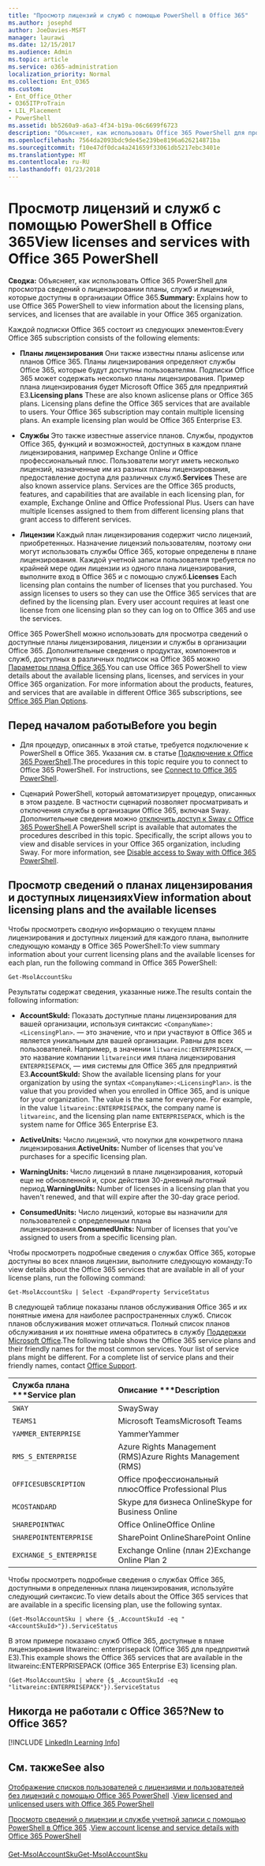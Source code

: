 ```yaml
---
title: "Просмотр лицензий и служб с помощью PowerShell в Office 365"
ms.author: josephd
author: JoeDavies-MSFT
manager: laurawi
ms.date: 12/15/2017
ms.audience: Admin
ms.topic: article
ms.service: o365-administration
localization_priority: Normal
ms.collection: Ent_O365
ms.custom:
- Ent_Office_Other
- O365ITProTrain
- LIL_Placement
- PowerShell
ms.assetid: bb5260a9-a6a3-4f34-b19a-06c6699f6723
description: "Объясняет, как использовать Office 365 PowerShell для просмотра сведений о лицензировании планы, служб и лицензий, которые доступны в организации Office 365."
ms.openlocfilehash: 7564da2093bdc9de45e239be8196a626214871ba
ms.sourcegitcommit: f10e47df0dca4a241659f33061db5217ebc3401e
ms.translationtype: MT
ms.contentlocale: ru-RU
ms.lasthandoff: 01/23/2018
---
```

# <a name="view-licenses-and-services-with-office-365-powershell"></a><span data-ttu-id="38258-103">Просмотр лицензий и служб с помощью PowerShell в Office 365</span><span class="sxs-lookup"><span data-stu-id="38258-103">View licenses and services with Office 365 PowerShell</span></span>

<span data-ttu-id="38258-104">**Сводка:** Объясняет, как использовать Office 365 PowerShell для просмотра сведений о лицензировании планы, служб и лицензий, которые доступны в организации Office 365.</span><span class="sxs-lookup"><span data-stu-id="38258-104">**Summary:** Explains how to use Office 365 PowerShell to view information about the licensing plans, services, and licenses that are available in your Office 365 organization.</span></span>
  
<span data-ttu-id="38258-105">Каждой подписки Office 365 состоит из следующих элементов:</span><span class="sxs-lookup"><span data-stu-id="38258-105">Every Office 365 subscription consists of the following elements:</span></span>
- <span data-ttu-id="38258-p101">**Планы лицензирования** Они также известны планы aslicense или планов Office 365. Планы лицензирования определяют службы Office 365, которые будут доступны пользователям. Подписки Office 365 может содержать несколько планы лицензирования. Пример плана лицензирования будет Microsoft Office 365 для предприятий E3.</span><span class="sxs-lookup"><span data-stu-id="38258-p101">**Licensing plans** These are also known aslicense plans or Office 365 plans. Licensing plans define the Office 365 services that are available to users. Your Office 365 subscription may contain multiple licensing plans. An example licensing plan would be Office 365 Enterprise E3.</span></span>
    
- <span data-ttu-id="38258-p102">**Службы** Это также известные asservice планов. Службы, продуктов Office 365, функций и возможностей, доступных в каждом плане лицензирования, например Exchange Online и Office профессиональный плюс. Пользователи могут иметь несколько лицензий, назначенные им из разных планы лицензирования, предоставление доступа для различных служб.</span><span class="sxs-lookup"><span data-stu-id="38258-p102">**Services** These are also known asservice plans. Services are the Office 365 products, features, and capabilities that are available in each licensing plan, for example, Exchange Online and Office Professional Plus. Users can have multiple licenses assigned to them from different licensing plans that grant access to different services.</span></span>
    
- <span data-ttu-id="38258-p103">**Лицензии** Каждый план лицензирования содержит число лицензий, приобретенных. Назначение лицензий пользователям, поэтому они могут использовать службы Office 365, которые определены в плане лицензирования. Каждой учетной записи пользователя требуется по крайней мере один лицензии из одного плана лицензирования, выполните вход в Office 365 и с помощью служб.</span><span class="sxs-lookup"><span data-stu-id="38258-p103">**Licenses** Each licensing plan contains the number of licenses that you purchased. You assign licenses to users so they can use the Office 365 services that are defined by the licensing plan. Every user account requires at least one license from one licensing plan so they can log on to Office 365 and use the services.</span></span>
    
<span data-ttu-id="38258-p104">Office 365 PowerShell можно использовать для просмотра сведений о доступные планы лицензирования, лицензии и службы в организации Office 365. Дополнительные сведения о продуктах, компонентов и служб, доступных в различных подписок на Office 365 можно [Параметры плана Office 365](https://go.microsoft.com/fwlink/p/?LinkId=691147).</span><span class="sxs-lookup"><span data-stu-id="38258-p104">You can use Office 365 PowerShell to view details about the available licensing plans, licenses, and services in your Office 365 organization. For more information about the products, features, and services that are available in different Office 365 subscriptions, see [Office 365 Plan Options](https://go.microsoft.com/fwlink/p/?LinkId=691147).</span></span>
## <a name="before-you-begin"></a><span data-ttu-id="38258-118">Перед началом работы</span><span class="sxs-lookup"><span data-stu-id="38258-118">Before you begin</span></span>
<span data-ttu-id="38258-119"><a name="RTT"> </a></span><span class="sxs-lookup"><span data-stu-id="38258-119"></span></span>

- <span data-ttu-id="38258-p105">Для процедур, описанных в этой статье, требуется подключение к PowerShell в Office 365. Указания см. в статье [Подключение к Office 365 PowerShell](connect-to-office-365-powershell.md).</span><span class="sxs-lookup"><span data-stu-id="38258-p105">The procedures in this topic require you to connect to Office 365 PowerShell. For instructions, see [Connect to Office 365 PowerShell](connect-to-office-365-powershell.md).</span></span>
    
- <span data-ttu-id="38258-p106">Сценарий PowerShell, который автоматизирует процедур, описанных в этом разделе. В частности сценарий позволяет просматривать и отключения службы в организации Office 365, включая Sway. Дополнительные сведения можно [отключить доступ к Sway с Office 365 PowerShell](disable-access-to-sway-with-office-365-powershell.md).</span><span class="sxs-lookup"><span data-stu-id="38258-p106">A PowerShell script is available that automates the procedures described in this topic. Specifically, the script allows you to view and disable services in your Office 365 organization, including Sway. For more information, see [Disable access to Sway with Office 365 PowerShell](disable-access-to-sway-with-office-365-powershell.md).</span></span>
    
## <a name="view-information-about-licensing-plans-and-the-available-licenses"></a><span data-ttu-id="38258-125">Просмотр сведений о планах лицензирования и доступных лицензиях</span><span class="sxs-lookup"><span data-stu-id="38258-125">View information about licensing plans and the available licenses</span></span>
<span data-ttu-id="38258-126"><a name="ShortVersion"> </a></span><span class="sxs-lookup"><span data-stu-id="38258-126"></span></span>

<span data-ttu-id="38258-127">Чтобы просмотреть сводную информацию о текущем планы лицензирования и доступных лицензий для каждого плана, выполните следующую команду в Office 365 PowerShell:</span><span class="sxs-lookup"><span data-stu-id="38258-127">To view summary information about your current licensing plans and the available licenses for each plan, run the following command in Office 365 PowerShell:</span></span>
  
```
Get-MsolAccountSku
```

<span data-ttu-id="38258-128">Результаты содержат сведения, указанные ниже.</span><span class="sxs-lookup"><span data-stu-id="38258-128">The results contain the following information:</span></span>
  
- <span data-ttu-id="38258-p107">**AccountSkuId:** Показать доступные планы лицензирования для вашей организации, используя синтаксис `<CompanyName>:<LicensingPlan>`.  _<CompanyName>_ — это значение, что и при участвуют в Office 365 и является уникальным для вашей организации. _<LicensingPlan>_ Равны для всех пользователей. Например, в значении `litwareinc:ENTERPRISEPACK`, — это название компании `litwareinc`и имя плана лицензирования `ENTERPRISEPACK`, — имя системы для Office 365 для предприятий E3.</span><span class="sxs-lookup"><span data-stu-id="38258-p107">**AccountSkuId:** Show the available licensing plans for your organization by using the syntax `<CompanyName>:<LicensingPlan>`.  _<CompanyName>_ is the value that you provided when you enrolled in Office 365, and is unique for your organization. The _<LicensingPlan>_ value is the same for everyone. For example, in the value `litwareinc:ENTERPRISEPACK`, the company name is  `litwareinc`, and the licensing plan name  `ENTERPRISEPACK`, which is the system name for Office 365 Enterprise E3.</span></span>
    
- <span data-ttu-id="38258-133">**ActiveUnits:** Число лицензий, что покупки для конкретного плана лицензирования.</span><span class="sxs-lookup"><span data-stu-id="38258-133">**ActiveUnits:** Number of licenses that you've purchases for a specific licensing plan.</span></span>
    
- <span data-ttu-id="38258-134">**WarningUnits:** Число лицензий в плане лицензирования, который еще не обновленной и, срок действия 30-дневный льготный период.</span><span class="sxs-lookup"><span data-stu-id="38258-134">**WarningUnits:** Number of licenses in a licensing plan that you haven't renewed, and that will expire after the 30-day grace period.</span></span>
    
- <span data-ttu-id="38258-135">**ConsumedUnits:** Число лицензий, которые вы назначили для пользователей с определенным плана лицензирования.</span><span class="sxs-lookup"><span data-stu-id="38258-135">**ConsumedUnits:** Number of licenses that you've assigned to users from a specific licensing plan.</span></span>
    
<span data-ttu-id="38258-136">Чтобы просмотреть подробные сведения о службах Office 365, которые доступны во всех планов лицензии, выполните следующую команду:</span><span class="sxs-lookup"><span data-stu-id="38258-136">To view details about the Office 365 services that are available in all of your license plans, run the following command:</span></span>
  
```
Get-MsolAccountSku | Select -ExpandProperty ServiceStatus
```

<span data-ttu-id="38258-p108">В следующей таблице показаны планов обслуживания Office 365 и их понятные имена для наиболее распространенных служб. Список планов обслуживания может отличаться. Полный список планов обслуживания и их понятные имена обратитесь в службу [Поддержки Microsoft Office](https://support.office.com/home/contact).</span><span class="sxs-lookup"><span data-stu-id="38258-p108">The following table shows the Office 365 service plans and their friendly names for the most common services. Your list of service plans might be different. For a complete list of service plans and their friendly names, contact [Office Support](https://support.office.com/home/contact).</span></span>
  
|<span data-ttu-id="38258-140">Служба плана \*\*\*</span><span class="sxs-lookup"><span data-stu-id="38258-140">****Service plan****</span></span>|<span data-ttu-id="38258-141">Описание \*\*\*</span><span class="sxs-lookup"><span data-stu-id="38258-141">****Description****</span></span>|
|:-----|:-----|
| `SWAY` <br/> |<span data-ttu-id="38258-142">Sway</span><span class="sxs-lookup"><span data-stu-id="38258-142">Sway</span></span>  <br/> |
| `TEAMS1` <br/> |<span data-ttu-id="38258-143">Microsoft Teams</span><span class="sxs-lookup"><span data-stu-id="38258-143">Microsoft Teams</span></span>  <br/> |
| `YAMMER_ENTERPRISE` <br/> |<span data-ttu-id="38258-144">Yammer</span><span class="sxs-lookup"><span data-stu-id="38258-144">Yammer</span></span>  <br/> |
| `RMS_S_ENTERPRISE` <br/> |<span data-ttu-id="38258-145">Azure Rights Management (RMS)</span><span class="sxs-lookup"><span data-stu-id="38258-145">Azure Rights Management (RMS)</span></span>  <br/> |
| `OFFICESUBSCRIPTION` <br/> |<span data-ttu-id="38258-146">Office профессиональный плюс</span><span class="sxs-lookup"><span data-stu-id="38258-146">Office Professional Plus</span></span>  <br/> |
| `MCOSTANDARD` <br/> |<span data-ttu-id="38258-147">Skype для бизнеса Online</span><span class="sxs-lookup"><span data-stu-id="38258-147">Skype for Business Online</span></span>  <br/> |
| `SHAREPOINTWAC` <br/> |<span data-ttu-id="38258-148">Office Online</span><span class="sxs-lookup"><span data-stu-id="38258-148">Office Online</span></span>  <br/> |
| `SHAREPOINTENTERPRISE` <br/> |<span data-ttu-id="38258-149">SharePoint Online</span><span class="sxs-lookup"><span data-stu-id="38258-149">SharePoint Online</span></span>  <br/> |
| `EXCHANGE_S_ENTERPRISE` <br/> |<span data-ttu-id="38258-150">Exchange Online (план 2)</span><span class="sxs-lookup"><span data-stu-id="38258-150">Exchange Online Plan 2</span></span>  <br/> |
   
<span data-ttu-id="38258-151">Чтобы просмотреть подробные сведения о службах Office 365, доступными в определенных плана лицензирования, используйте следующий синтаксис.</span><span class="sxs-lookup"><span data-stu-id="38258-151">To view details about the Office 365 services that are available in a specific licensing plan, use the following syntax.</span></span>
  
```
(Get-MsolAccountSku | where {$_.AccountSkuId -eq " <AccountSkuId>"}).ServiceStatus
```

<span data-ttu-id="38258-152">В этом примере показано служб Office 365, доступные в плане лицензирования litwareinc: enterprisepack (Office 365 для предприятий E3).</span><span class="sxs-lookup"><span data-stu-id="38258-152">This example shows the Office 365 services that are available in the  litwareinc:ENTERPRISEPACK (Office 365 Enterprise E3) licensing plan.</span></span>
  
```
(Get-MsolAccountSku | where {$_.AccountSkuId -eq "litwareinc:ENTERPRISEPACK"}).ServiceStatus
```

## <a name="new-to-office-365"></a><span data-ttu-id="38258-153">Никогда не работали с Office 365?</span><span class="sxs-lookup"><span data-stu-id="38258-153">New to Office 365?</span></span>
<span data-ttu-id="38258-154"><a name="ShortVersion"> </a></span><span class="sxs-lookup"><span data-stu-id="38258-154"></span></span>

[!INCLUDE [LinkedIn Learning Info](../common/office/linkedin-learning-info.md)]
   
## <a name="see-also"></a><span data-ttu-id="38258-155">См. также</span><span class="sxs-lookup"><span data-stu-id="38258-155">See also</span></span>
<span data-ttu-id="38258-156"><a name="ShortVersion"> </a></span><span class="sxs-lookup"><span data-stu-id="38258-156"></span></span>

#### 

<span data-ttu-id="38258-157">[Отображение списков пользователей с лицензиями и пользователей без лицензий с помощью Office 365 PowerShell](view-licensed-and-unlicensed-users-with-office-365-powershell.md) .</span><span class="sxs-lookup"><span data-stu-id="38258-157">[View licensed and unlicensed users with Office 365 PowerShell](view-licensed-and-unlicensed-users-with-office-365-powershell.md)</span></span>
  
<span data-ttu-id="38258-158">[Просмотр сведений о лицензии и службе учетной записи с помощью PowerShell в Office 365](view-account-license-and-service-details-with-office-365-powershell.md) .</span><span class="sxs-lookup"><span data-stu-id="38258-158">[View account license and service details with Office 365 PowerShell](view-account-license-and-service-details-with-office-365-powershell.md)</span></span>
#### 

[<span data-ttu-id="38258-159">Get-MsolAccountSku</span><span class="sxs-lookup"><span data-stu-id="38258-159">Get-MsolAccountSku</span></span>](https://go.microsoft.com/fwlink/p/?LinkId=691549)


